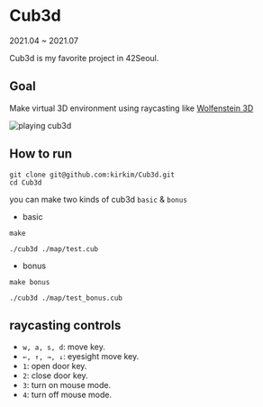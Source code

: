 # Cub3d

2021.04 ~ 2021.07

Cub3d is my favorite project in 42Seoul.

## Goal

Make virtual 3D environment using raycasting like <a href="https://fr.wikipedia.org/wiki/Wolfenstein_3D" target="blank">Wolfenstein 3D</a>

<img src="https://kirkim.github.io/assets/storage/cub3d/cub3d2.gif" alt="playing cub3d">

## How to run

```shell
git clone git@github.com:kirkim/Cub3d.git
cd Cub3d
```

you can make two kinds of cub3d `basic` & `bonus`

- basic

```shell
make
```

```shell
./cub3d ./map/test.cub
```

- bonus

```shell
make bonus
```

```shell
./cub3d ./map/test_bonus.cub
```

## raycasting controls

- `w, a, s, d`: move key.
- `←, ↑, →, ↓`: eyesight move key.
- `1`: open door key.
- `2`: close door key.
- `3`: turn on mouse mode.
- `4`: turn off mouse mode.
